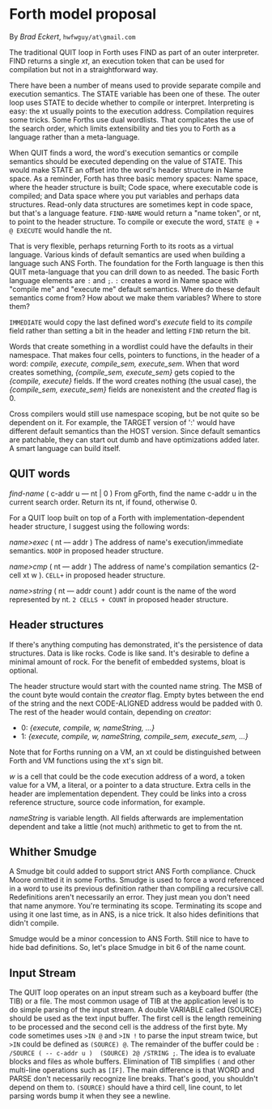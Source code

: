 # Forth model proposal

By *Brad Eckert*, `hwfwguy/at\gmail.com`

The traditional QUIT loop in Forth uses FIND as part of an outer interpreter. FIND returns a single *xt*, an execution token that can be used for compilation but not in a straightforward way.

There have been a number of means used to provide separate compile and execution semantics. The STATE variable has been one of these.
The outer loop uses STATE to decide whether to compile or interpret. Interpreting is easy: the xt usually points to the execution address. Compilation requires some tricks. Some Forths use dual wordlists. That complicates the use of the search order, which limits extensibility and ties you to Forth as a language rather than a meta-language.

When QUIT finds a word, the word's execution semantics or compile semantics should be executed depending on the value of STATE. 
This would make STATE an offset into the word's header structure in Name space. As a reminder, Forth has three basic memory spaces: Name space, where the header structure is built; Code space, where executable code is compiled; and Data space where you put variables and perhaps data structures. Read-only data structures are sometimes kept in code space, but that's a language feature. `FIND-NAME` would return a "name token", or nt, to point to the header structure. To compile or execute the word, `STATE @ + @ EXECUTE` would handle the nt. 

That is very flexible, perhaps returning Forth to its roots as a virtual language. Various kinds of default semantics are used when building a language such ANS Forth. The foundation for the Forth language is then this QUIT meta-language that you can drill down to as needed. The basic Forth language elements are `:` and `;`. `:` creates a word in Name space with "compile me" and "execute me" default semantics. Where do these default semantics come from? How about we make them variables? Where to store them?

`IMMEDIATE` would copy the last defined word's *execute* field to its *compile* field rather than setting a bit in the header and letting `FIND` return the bit.

Words that create something in a wordlist could have the defaults in their namespace. That makes four cells, pointers to functions, in the header of a word: *compile, execute, compile_sem, execute_sem*. When that word creates something, *{compile_sem, execute_sem}* gets copied to the *{compile, execute}* fields. If the word creates nothing (the usual case), the *{compile_sem, execute_sem}* fields are nonexistent and the *created* flag is 0.

Cross compilers would still use namespace scoping, but be not quite so be dependent on it. For example, the TARGET version of ':' would have different default semantics than the HOST version. Since default semantics are patchable, they can start out dumb and have optimizations added later. A smart language can build itself.

## QUIT words

*find-name*  ( c-addr u –– nt | 0 ) From gForth, find the name c-addr u in the current search order. Return its nt, if found, otherwise 0.

For a QUIT loop built on top of a Forth with implementation-dependent header structure, I suggest using the following words:

*name>exec*  ( nt –– addr )  The address of name's execution/immediate semantics. `NOOP` in proposed header structure.

*name>cmp*  ( nt –– addr )  The address of name's compilation semantics (2-cell xt w ). `CELL+` in proposed header structure.

*name>string*  ( nt –– addr count )  addr count is the name of the word represented by nt. `2 CELLS + COUNT` in proposed header structure.

## Header structures

If there's anything computing has demonstrated, it's the persistence of data structures. Data is like rocks. Code is like sand. It's desirable to define a minimal amount of rock. For the benefit of embedded systems, bloat is optional.

The header structure would start with the counted name string. The MSB of the count byte would contain the *creator* flag. Empty bytes between the end of the string and the next CODE-ALIGNED address would be padded with 0. The rest of the header would contain, depending on *creator*:

- 0: *{execute, compile, w, nameString, ...}* 
- 1: *{execute, compile, w, nameString, compile_sem, execute_sem, ...}* 

Note that for Forths running on a VM, an xt could be distinguished between Forth and VM functions using the xt's sign bit.

*w* is a cell that could be the code execution address of a word, a token value for a VM, a literal, or a pointer to a data structure. Extra cells in the header are implementation dependent. They could be links into a cross reference structure, source code information, for example.

*nameString* is variable length. All fields afterwards are implementation dependent and take a little (not much) arithmetic to get to from the nt.

## Whither Smudge

A Smudge bit could added to support strict ANS Forth compliance. Chuck Moore omitted it in some Forths. Smudge is used to force a word referenced in a word to use its previous definition rather than compiling a recursive call. Redefinitions aren't necessarily an error. They just mean you don't need that name anymore. You're terminating its scope. Terminating its scope and using it one last time, as in ANS, is a nice trick. It also hides definitions that didn't compile. 

Smudge would be a minor concession to ANS Forth. Still nice to have to hide bad definitions. So, let's place Smudge in bit 6 of the name count.

## Input Stream

The QUIT loop operates on an input stream such as a keyboard buffer (the TIB) or a file. The most common usage of TIB at the application level is to do simple parsing of the input stream. A double VARIABLE called (SOURCE) should be used as the text input buffer. The first cell is the length remeining to be processed and the second cell is the address of the first byte. My code sometimes uses `>IN @` and `>IN !` to parse the input stream twice, but `>IN` could be defined as `(SOURCE) @`. The remainder of the buffer could be `: /SOURCE ( -- c-addr u )  (SOURCE) 2@ /STRING ;`. The idea is to evaluate blocks and files as whole buffers. Elimination of TIB simplifies `(` and other multi-line operations such as `[IF]`. The main difference is that WORD and PARSE don't necessarily recognize line breaks. That's good, you shouldn't depend on them to. `(SOURCE)` should have a third cell, line count, to let parsing words bump it when they see a newline.



